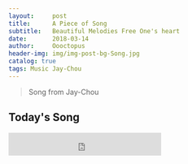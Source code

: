 ```yaml
---
layout:     post
title:      A Piece of Song  
subtitle:   Beautiful Melodies Free One's heart
date:       2018-03-14
author:     Oooctopus
header-img: img/img-post-bg-Song.jpg
catalog: true
tags: Music Jay-Chou
---
```


> Song from Jay-Chou

<script type="text/javascript" async src="https://cdn.mathjax.org/mathjax/latest/MathJax.js?config=TeX-MML-AM_CHTML"> </script>

## Today's Song
<embed src="http://music.163.com/#/m/song?id=531051217&userid=93158980" width=300 height=45 type=audio/mpeg loop="-1" autostart="false" volume="0"></embed>

